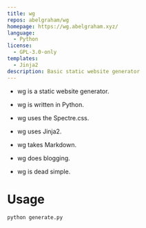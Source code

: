 ```yaml
---
title: wg
repos: abelgraham/wg
homepage: https://wg.abelgraham.xyz/
language:
  - Python
license:
  - GPL-3.0-only
templates:
  - Jinja2
description: Basic static website generator
---
```


- wg is a static website generator.

- wg is written in Python.

- wg uses the Spectre.css.

- wg uses Jinja2.

- wg takes Markdown.

- wg does blogging.

- wg is dead simple.

# Usage

```
python generate.py
```
